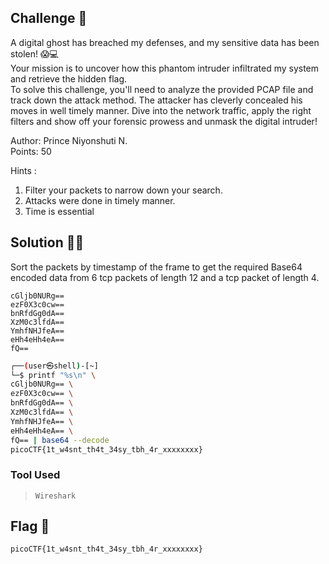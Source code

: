 ## Challenge 🧩

A digital ghost has breached my defenses, and my sensitive data has been stolen! 😱💻 </br>
Your mission is to uncover how this phantom intruder infiltrated my system and retrieve the hidden flag. </br>
To solve this challenge, you'll need to analyze the provided PCAP file and track down the attack method. The attacker has cleverly concealed his moves in well timely manner. Dive into the network traffic, apply the right filters and show off your forensic prowess and unmask the digital intruder! </br>

Author: Prince Niyonshuti N.</br>
Points: 50

Hints :

1. Filter your packets to narrow down your search.
2. Attacks were done in timely manner.
3. Time is essential

## Solution 🕵️‍♂️

Sort the packets by timestamp of the frame to get the required Base64 encoded data from 6 tcp packets of length 12 and a tcp packet of length 4.

```text
cGljb0NURg==
ezF0X3c0cw==
bnRfdGg0dA==
XzM0c3lfdA==
YmhfNHJfeA==
eHh4eHh4eA==
fQ==
```

```bash
┌──(user㉿shell)-[~]
└─$ printf "%s\n" \
cGljb0NURg== \
ezF0X3c0cw== \
bnRfdGg0dA== \
XzM0c3lfdA== \
YmhfNHJfeA== \
eHh4eHh4eA== \
fQ== | base64 --decode
picoCTF{1t_w4snt_th4t_34sy_tbh_4r_xxxxxxxx}
```

### Tool Used

> `Wireshark`

## Flag 🚩

`picoCTF{1t_w4snt_th4t_34sy_tbh_4r_xxxxxxxx}`
